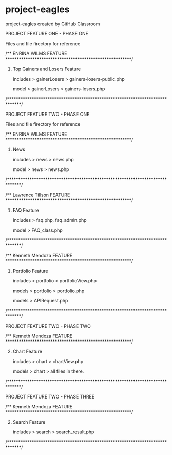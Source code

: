 # project-eagles
project-eagles created by GitHub Classroom

PROJECT FEATURE ONE - PHASE ONE

Files and file firectory for reference

/** ENRINA WILMS FEATURE ********************************************************/

1. Top Gainers and Losers Feature

    includes > gainerLosers > gainers-losers-public.php
    
    model > gainerLosers > gainers-losers.php

/******************************************************************************/

PROJECT FEATURE TWO - PHASE ONE

Files and file firectory for reference

/** ENRINA WILMS FEATURE ********************************************************/

1. News

    includes > news > news.php
    
    model > news > news.php

/******************************************************************************/

/** Lawrence Tillson FEATURE ********************************************************/

1. FAQ Feature

    includes > faq.php, faq_admin.php
    
    model > FAQ_class.php

/******************************************************************************/

/** Kenneth Mendoza FEATURE ********************************************************/

1. Portfolio Feature

    includes > portfolio > portfolioView.php
    
    models > portfolio > portfolio.php
    
    models > APIRequest.php

/******************************************************************************/

PROJECT FEATURE TWO - PHASE TWO

/** Kenneth Mendoza FEATURE ********************************************************/

2. Chart Feature

    includes > chart > chartView.php
    
    models > chart > all files in there.

/******************************************************************************/


PROJECT FEATURE TWO - PHASE THREE

/** Kenneth Mendoza FEATURE ********************************************************/

2. Search Feature

    includes > search > search_result.php
    
/******************************************************************************/




